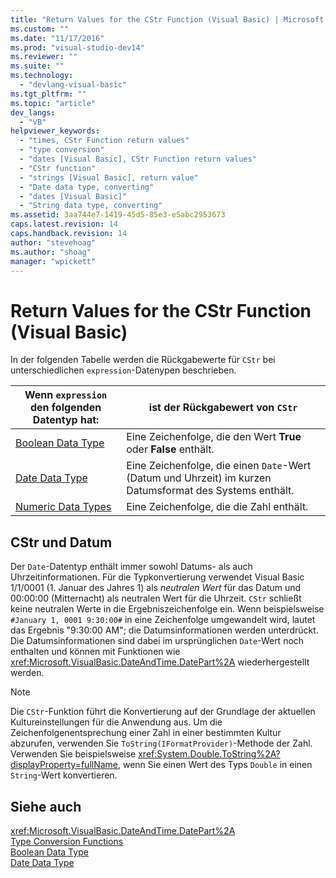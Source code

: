 ```yaml
---
title: "Return Values for the CStr Function (Visual Basic) | Microsoft Docs"
ms.custom: ""
ms.date: "11/17/2016"
ms.prod: "visual-studio-dev14"
ms.reviewer: ""
ms.suite: ""
ms.technology: 
  - "devlang-visual-basic"
ms.tgt_pltfrm: ""
ms.topic: "article"
dev_langs: 
  - "VB"
helpviewer_keywords: 
  - "times, CStr Function return values"
  - "type conversion"
  - "dates [Visual Basic], CStr Function return values"
  - "CStr function"
  - "strings [Visual Basic], return value"
  - "Date data type, converting"
  - "dates [Visual Basic]"
  - "String data type, converting"
ms.assetid: 3aa744e7-1419-45d5-85e3-e5abc2953673
caps.latest.revision: 14
caps.handback.revision: 14
author: "stevehoag"
ms.author: "shoag"
manager: "wpickett"
---
```

# Return Values for the CStr Function (Visual Basic)
In der folgenden Tabelle werden die Rückgabewerte für `CStr` bei unterschiedlichen `expression`\-Datenypen beschrieben.  
  
|Wenn `expression` den folgenden Datentyp hat:|ist der Rückgabewert von `CStr`|  
|---------------------------------------------------|-------------------------------------|  
|[Boolean Data Type](../../../visual-basic/language-reference/data-types/boolean-data-type.md)|Eine Zeichenfolge, die den Wert **True** oder **False** enthält.|  
|[Date Data Type](../../../visual-basic/language-reference/data-types/date-data-type.md)|Eine Zeichenfolge, die einen `Date`\-Wert \(Datum und Uhrzeit\) im kurzen Datumsformat des Systems enthält.|  
|[Numeric Data Types](../../../visual-basic/programming-guide/language-features/data-types/numeric-data-types.md)|Eine Zeichenfolge, die die Zahl enthält.|  
  
## CStr und Datum  
 Der `Date`\-Datentyp enthält immer sowohl Datums\- als auch Uhrzeitinformationen.  Für die Typkonvertierung verwendet Visual Basic 1\/1\/0001 \(1. Januar des Jahres 1\) als *neutralen Wert* für das Datum und 00:00:00 \(Mitternacht\) als neutralen Wert für die Uhrzeit.  `CStr` schließt keine neutralen Werte in die Ergebniszeichenfolge ein.  Wenn beispielsweise `#January 1, 0001 9:30:00#` in eine Zeichenfolge umgewandelt wird, lautet das Ergebnis "9:30:00 AM"; die Datumsinformationen werden unterdrückt.  Die Datumsinformationen sind dabei im ursprünglichen `Date`\-Wert noch enthalten und können mit Funktionen wie <xref:Microsoft.VisualBasic.DateAndTime.DatePart%2A> wiederhergestellt werden.  
  
> [!NOTE]
>  Die `CStr`\-Funktion führt die Konvertierung auf der Grundlage der aktuellen Kultureinstellungen für die Anwendung aus.  Um die Zeichenfolgenentsprechung einer Zahl in einer bestimmten Kultur abzurufen, verwenden Sie `ToString(IFormatProvider)`\-Methode der Zahl.  Verwenden Sie beispielsweise <xref:System.Double.ToString%2A?displayProperty=fullName>, wenn Sie einen Wert des Typs `Double` in einen `String`\-Wert konvertieren.  
  
## Siehe auch  
 <xref:Microsoft.VisualBasic.DateAndTime.DatePart%2A>   
 [Type Conversion Functions](../../../visual-basic/language-reference/functions/type-conversion-functions.md)   
 [Boolean Data Type](../../../visual-basic/language-reference/data-types/boolean-data-type.md)   
 [Date Data Type](../../../visual-basic/language-reference/data-types/date-data-type.md)